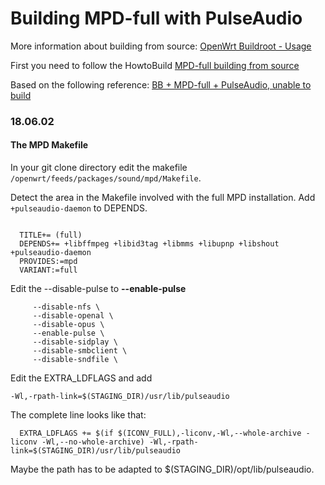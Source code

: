 # Building MPD-full with PulseAudio

More information about building from source: [OpenWrt Buildroot - Usage](/docs/guide-developer/toolchain/start "docs:guide-developer:toolchain:start")

First you need to follow the HowtoBuild [MPD-full building from source](/docs/guide-developer/build.mpd-full "docs:guide-developer:build.mpd-full")

Based on the following reference: [BB + MPD-full + PulseAudio, unable to build](https://forum.openwrt.org/viewtopic.php?pid=287809#p287809 "https://forum.openwrt.org/viewtopic.php?pid=287809#p287809")

### 18.06.02

#### The MPD Makefile

In your git clone directory edit the makefile `/openwrt/feeds/packages/sound/mpd/Makefile`.

Detect the area in the Makefile involved with the full MPD installation. Add `+pulseaudio-daemon` to DEPENDS.

```
 
  TITLE+= (full)
  DEPENDS+= +libffmpeg +libid3tag +libmms +libupnp +libshout +pulseaudio-daemon
  PROVIDES:=mpd
  VARIANT:=full
```

Edit the --disable-pulse to **--enable-pulse**

```
     --disable-nfs \
     --disable-openal \
     --disable-opus \
     --enable-pulse \
     --disable-sidplay \
     --disable-smbclient \
     --disable-sndfile \
```

Edit the EXTRA\_LDFLAGS and add

```
-Wl,-rpath-link=$(STAGING_DIR)/usr/lib/pulseaudio 
```

The complete line looks like that:

```
  EXTRA_LDFLAGS += $(if $(ICONV_FULL),-liconv,-Wl,--whole-archive -liconv -Wl,--no-whole-archive) -Wl,-rpath-link=$(STAGING_DIR)/usr/lib/pulseaudio
```

Maybe the path has to be adapted to $(STAGING\_DIR)/opt/lib/pulseaudio.
